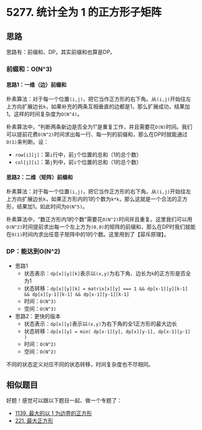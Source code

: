 # 5277. 统计全为 1 的正方形子矩阵

## 思路

思路有：前缀和、DP。其实前缀和也算是DP。

### 前缀和：O(N^3)

#### 思路1：一维（边）前缀和

朴素算法：对于每一个位置`(i,j)`，把它当作正方形的右下角。从`(i,j)`开始往左上方向扩展边长`k`，如果补充的两条互相垂直的边都是1，那么扩展成功，结果加1。这样的时间复杂度为`O(N^4)`。

朴素算法中，“判断两条新边是否全为1”是重复工作，并且需要花`O(N)`时间。我们可以提前花费`O(N^2)`时间求出每一行、每一列的前缀和，那么在DP时就能通过`O(1)`来判断。设：

- `row[i][j]`：第`i`行中，前`j`个位置的总和（1的总个数）
- `col[j][i]`：第`j`列中，前`i`个位置的总和（1的总个数）

#### 思路2：二维（矩阵）前缀和

朴素算法：对于每一个位置`(i,j)`，把它当作正方形的右下角。从`(i,j)`开始往左上方向扩展边长`k`，如果正方形内的1的个数为`k*k`，那么这就是一个合法的正方形，结果加1。如此时间为`O(N^5)`。

朴素算法中，“数正方形内1的个数”需要花`O(N^2)`时间并且重复。这里我们可以用`O(N^2)`时间提前求出每一个左上方为`(0,0)`的矩阵的前缀和，那么在DP时我们就能在`O(1)`时间内求出任意子矩阵中的1的个数。这里用到了【容斥原理】。

### DP：能达到O(N^2)

- 思路1
  - 状态表示：`dp[x][y][k]`表示以`(x,y)`为右下角、边长为`k`的正方形是否全为1
  - 状态转移：`dp[x][y][k] = matrix[x][y] === 1 && dp[x-1][y][k-1] && dp[x][y-1][k-1] && dp[x-1][y-1][k-1]`
  - 时间：`O(N^3)`
  - 空间：`O(N^3)`
- 思路2：更快的版本
  - 状态表示：`dp[x][y]`表示以`(x,y)`为右下角的全1正方形的最大边长
  - 状态转移：`dp[x][y] = min( dp[x-1][y], dp[x][y-1], dp[x-1][y-1] )`
  - 时间：`O(N^2)`
  - 空间：`O(N^2)`

不同的状态定义对应不同的状态转移，时间复杂度也不尽相同。

## 相似题目

好题！感觉可以跟以下题目一起、做一个专题了：

- [1139. 最大的以 1 为边界的正方形](https://leetcode-cn.com/problems/largest-1-bordered-square/)
- [221. 最大正方形](https://leetcode-cn.com/problems/maximal-square/)
